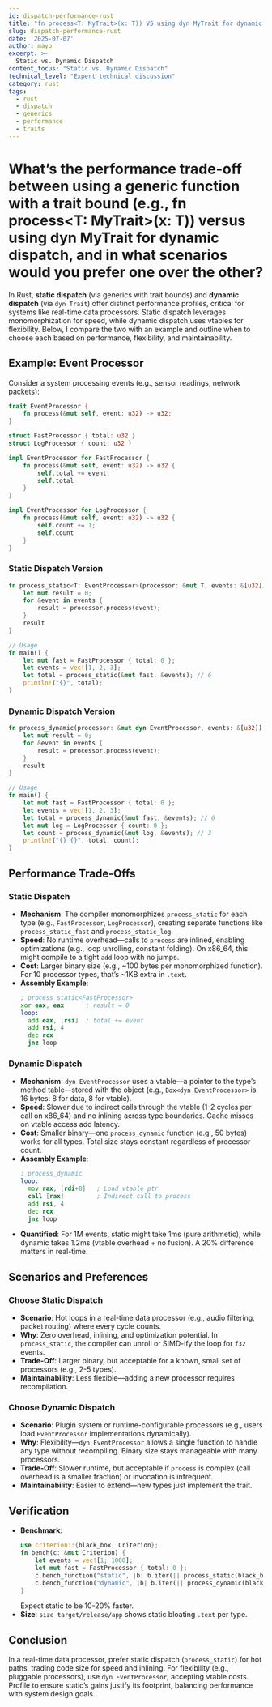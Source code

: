 ```yaml
---
id: dispatch-performance-rust
title: "fn process<T: MyTrait>(x: T)) VS using dyn MyTrait for dynamic dispatch."
slug: dispatch-performance-rust
date: '2025-07-07'
author: mayo
excerpt: >-
  Static vs. Dynamic Dispatch
content_focus: "Static vs. Dynamic Dispatch"
technical_level: "Expert technical discussion"
category: rust
tags:
  - rust
  - dispatch
  - generics
  - performance
  - traits
---
```


# What’s the performance trade-off between using a generic function with a trait bound (e.g., fn process<T: MyTrait>(x: T)) versus using dyn MyTrait for dynamic dispatch, and in what scenarios would you prefer one over the other?

In Rust, **static dispatch** (via generics with trait bounds) and **dynamic dispatch** (via `dyn Trait`) offer distinct performance profiles, critical for systems like real-time data processors. Static dispatch leverages monomorphization for speed, while dynamic dispatch uses vtables for flexibility. Below, I compare the two with an example and outline when to choose each based on performance, flexibility, and maintainability.

## Example: Event Processor

Consider a system processing events (e.g., sensor readings, network packets):

```rust
trait EventProcessor {
    fn process(&mut self, event: u32) -> u32;
}

struct FastProcessor { total: u32 }
struct LogProcessor { count: u32 }

impl EventProcessor for FastProcessor {
    fn process(&mut self, event: u32) -> u32 {
        self.total += event;
        self.total
    }
}

impl EventProcessor for LogProcessor {
    fn process(&mut self, event: u32) -> u32 {
        self.count += 1;
        self.count
    }
}
```

### Static Dispatch Version

```rust
fn process_static<T: EventProcessor>(processor: &mut T, events: &[u32]) -> u32 {
    let mut result = 0;
    for &event in events {
        result = processor.process(event);
    }
    result
}

// Usage
fn main() {
    let mut fast = FastProcessor { total: 0 };
    let events = vec![1, 2, 3];
    let total = process_static(&mut fast, &events); // 6
    println!("{}", total);
}
```

### Dynamic Dispatch Version

```rust
fn process_dynamic(processor: &mut dyn EventProcessor, events: &[u32]) -> u32 {
    let mut result = 0;
    for &event in events {
        result = processor.process(event);
    }
    result
}

// Usage
fn main() {
    let mut fast = FastProcessor { total: 0 };
    let events = vec![1, 2, 3];
    let total = process_dynamic(&mut fast, &events); // 6
    let mut log = LogProcessor { count: 0 };
    let count = process_dynamic(&mut log, &events); // 3
    println!("{} {}", total, count);
}
```

## Performance Trade-Offs

### Static Dispatch

- **Mechanism**: The compiler monomorphizes `process_static` for each type (e.g., `FastProcessor`, `LogProcessor`), creating separate functions like `process_static_fast` and `process_static_log`.
- **Speed**: No runtime overhead—calls to `process` are inlined, enabling optimizations (e.g., loop unrolling, constant folding). On x86_64, this might compile to a tight `add` loop with no jumps.
- **Cost**: Larger binary size (e.g., ~100 bytes per monomorphized function). For 10 processor types, that’s ~1KB extra in `.text`.
- **Assembly Example**:
  ```asm
  ; process_static<FastProcessor>
  xor eax, eax      ; result = 0
  loop:
    add eax, [rsi]  ; total += event
    add rsi, 4
    dec rcx
    jnz loop
  ```

### Dynamic Dispatch

- **Mechanism**: `dyn EventProcessor` uses a vtable—a pointer to the type’s method table—stored with the object (e.g., `Box<dyn EventProcessor>` is 16 bytes: 8 for data, 8 for vtable).
- **Speed**: Slower due to indirect calls through the vtable (1-2 cycles per call on x86_64) and no inlining across type boundaries. Cache misses on vtable access add latency.
- **Cost**: Smaller binary—one `process_dynamic` function (e.g., 50 bytes) works for all types. Total size stays constant regardless of processor count.
- **Assembly Example**:
  ```asm
  ; process_dynamic
  loop:
    mov rax, [rdi+8]   ; Load vtable ptr
    call [rax]         ; Indirect call to process
    add rsi, 4
    dec rcx
    jnz loop
  ```
- **Quantified**: For 1M events, static might take 1ms (pure arithmetic), while dynamic takes 1.2ms (vtable overhead + no fusion). A 20% difference matters in real-time.

## Scenarios and Preferences

### Choose Static Dispatch

- **Scenario**: Hot loops in a real-time data processor (e.g., audio filtering, packet routing) where every cycle counts.
- **Why**: Zero overhead, inlining, and optimization potential. In `process_static`, the compiler can unroll or SIMD-ify the loop for `f32` events.
- **Trade-Off**: Larger binary, but acceptable for a known, small set of processors (e.g., 2-5 types).
- **Maintainability**: Less flexible—adding a new processor requires recompilation.

### Choose Dynamic Dispatch

- **Scenario**: Plugin system or runtime-configurable processors (e.g., users load `EventProcessor` implementations dynamically).
- **Why**: Flexibility—`dyn EventProcessor` allows a single function to handle any type without recompiling. Binary size stays manageable with many processors.
- **Trade-Off**: Slower runtime, but acceptable if `process` is complex (call overhead is a smaller fraction) or invocation is infrequent.
- **Maintainability**: Easier to extend—new types just implement the trait.

## Verification

- **Benchmark**:
  ```rust
  use criterion::{black_box, Criterion};
  fn bench(c: &mut Criterion) {
      let events = vec![1; 1000];
      let mut fast = FastProcessor { total: 0 };
      c.bench_function("static", |b| b.iter(|| process_static(black_box(&mut fast), black_box(&events))));
      c.bench_function("dynamic", |b| b.iter(|| process_dynamic(black_box(&mut fast), black_box(&events))));
  }
  ```
  Expect static to be 10-20% faster.
- **Size**: `size target/release/app` shows static bloating `.text` per type.

## Conclusion

In a real-time data processor, prefer static dispatch (`process_static`) for hot paths, trading code size for speed and inlining. For flexibility (e.g., pluggable processors), use `dyn EventProcessor`, accepting vtable costs. Profile to ensure static’s gains justify its footprint, balancing performance with system design goals.
